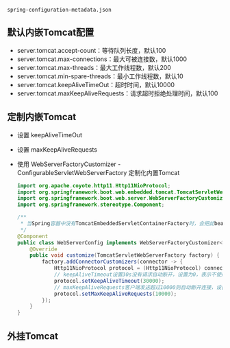 





`spring-configuration-metadata.json`





## 默认内嵌Tomcat配置

+ server.tomcat.accept-count：等待队列长度，默认100
+ server.tomcat.max-connections：最大可被连接数，默认1000
+ server.tomcat.max-threads：最大工作线程数，默认200
+ server.tomcat.min-spare-threads：最小工作线程数，默认10
+ server.tomcat.keepAliveTimeOut：超时时间，默认10000
+ server.tomcat.maxKeepAliveRequests：请求超时拒绝处理时间，默认100





## 定制内嵌Tomcat

+ 设置 keepAliveTimeOut

+ 设置 maxKeepAliveRequests

+ 使用 WebServerFactoryCustomizer - ConfigurableServletWebServerFactory 定制化内置Tomcat

  ```java
  import org.apache.coyote.http11.Http11NioProtocol;
  import org.springframework.boot.web.embedded.tomcat.TomcatServletWebServerFactory;
  import org.springframework.boot.web.server.WebServerFactoryCustomizer;
  import org.springframework.stereotype.Component;
  
  /**
   * 当Spring容器中没有TomcatEmbeddedServletContainerFactory时，会把此bean加载到容器中
   */
  @Component
  public class WebServerConfig implements WebServerFactoryCustomizer<TomcatServletWebServerFactory> {
      @Override
      public void customize(TomcatServletWebServerFactory factory) {
          factory.addConnectorCustomizers(connector -> {
              Http11NioProtocol protocol = (Http11NioProtocol) connector.getProtocolHandler();
              // keepAliveTimeout设置30s没有请求自动断开，设置为0，表示不使用keep-alive
              protocol.setKeepAliveTimeout(30000);
              // maxKeepAliveRequests客户端发送超过10000则自动断开连接，设置为0，表示不使用keep-alive
              protocol.setMaxKeepAliveRequests(10000);
          });
      }
  }
  ```

  















## 外挂Tomcat